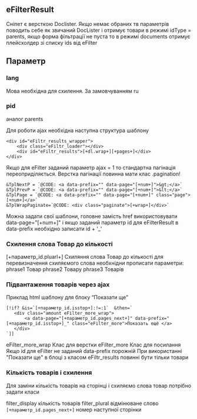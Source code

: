  ## eFilterResult
Сніпет є версткою Doclister. Якщо немає обраних тв параметрів поводить себе як звичаний DocLister
і отримує товари в режимі idType = parents, якщо форма фільтрації не пуста то в режимі documents 
отримує плейсхолдер зі списку ids від eFilter

 ## Параметр
 ### lang
 Мова необхідна  для схилення. За замовчуванням ru

 ### pid
 аналог parents

 Для роботи ajax необхідна наступна структура шаблону
 ````
 <div id="eFiltr_results_wrapper">
     <div class="eFiltr_loader"></div>
     <div id="eFiltr_results">[+dl.wrap+][+pages+]</div>
 </div>
 ````

 Якщо для eFilter заданий параметр ajax = 1 то стандартна пагінація переоприділяється.
 Верстка пагінації повинна мати клас .pagination!
 ```
&TplNextP = `@CODE: <a data-prefix="" data-page="[+num+]">&gt;</a>`
&TplPrevP = `@CODE: <a data-prefix="" data-page="[+num+]">&lt;</a>`
&TplPage = `@CODE: <a data-prefix="" data-page="[+num+]" class="page">[+num+]</a>`
&TplWrapPaginate=`@CODE: <div class="paginate">[+wrap+]</div>`
```
Можна задати свої шаблони, головне замість href використовувати data-page="[+num+]"
і якщо заданий параметр id для eFilterResult в data-prefix необхідно записати id + '_'


 ### Схилення слова Товар до кількості
 [+параметр_id.pluarl+] Схиляння слова Товар до кількості
 для перевизначення схиляємого слова необхнідни прописати параметри:
 phrase1 Товар
 phrase2 Товару
 phrase3 Товарів


 ### Підвантаження товарів через ajax
 Приклад html шаблону для блоку “Показати ще”
 ```
 [!if? &is=`[+параметр_id.isstop+]:!=:1`  &then=`
    <div class="amount eFilter_more_wrap">
        <a data-page="[+параметр_id.pages_next+]" data-prefix="[+параметр_id.isstop+]_" class="eFilter_more">Показать ещё </a>
    </div>
 `]]
 ```
 eFilter_more_wrap Клас для верстки
 eFilter_more Клас для посилання 
 Якщо id для eFilter не заданий data-prefix порожній
 При використанні "Показати ще" в блоці з класом eFiltr_results повинні бути тільки товари

 ### Кількість товарів і схилення
 Для заміни кількість товарів на сторінці і схиляємо слова товар потрібно задати класи

 filter_display кількість товарів
 filter_plural відмінюване слово
 ```[+параметр_id.pages_next+]``` номер наступної сторінки
